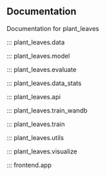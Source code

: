 ## Documentation

Documentation for plant_leaves

::: plant_leaves.data

::: plant_leaves.model

::: plant_leaves.evaluate

::: plant_leaves.data_stats

::: plant_leaves.api

::: plant_leaves.train_wandb

::: plant_leaves.train

::: plant_leaves.utils

::: plant_leaves.visualize

::: frontend.app
